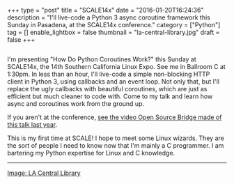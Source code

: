 +++
type = "post"
title = "SCALE14x"
date = "2016-01-20T16:24:36"
description = "I'll live-code a Python 3 async coroutine framework this Sunday in Pasadena, at the SCALE14x conference."
category = ["Python"]
tag = []
enable_lightbox = false
thumbnail = "la-central-library.jpg"
draft = false
+++

<p><img alt="" src="la-central-library.jpg" /></p>
<p>I'm presenting "How Do Python Coroutines Work?" this Sunday at SCALE14x, the 14th Southern California Linux Expo. See me in Ballroom C at 1:30pm. In less than an hour, I'll live-code a simple non-blocking HTTP client in Python 3, using callbacks and an event loop. Not only that, but I'll replace the ugly callbacks with beautiful coroutines, which are just as efficient but much cleaner to code with. Come to my talk and learn how async and coroutines work from the ground up.</p>
<p>If you aren't at the conference, <a href="https://www.youtube.com/watch?v=GSk0tIjDT10">see the video Open Source Bridge made of this talk last year</a>.</p>
<p>This is my first time at SCALE! I hope to meet some Linux wizards. They are the sort of people I need to know now that I'm mainly a C programmer. I am bartering my Python expertise for Linux and C knowledge.</p>
<hr />
<p><a href="https://www.flickr.com/photos/army_arch/2746877403">Image: LA Central Library</a></p>
